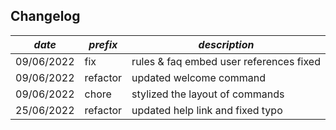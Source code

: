 ## Changelog

| *date*              | *prefix* | *description*                           |
|---------------------|----------|-----------------------------------------|
| 09/06/2022          | fix      | rules & faq embed user references fixed |
| 09/06/2022          | refactor | updated welcome command                 | 
| 09/06/2022          | chore    | stylized the layout of commands         |
| 25/06/2022          | refactor | updated help link and fixed typo        |